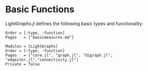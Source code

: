 # Basic Functions
*LightGraphs.jl* defines the following basic types and functionality:

```@index
Order = [:type, :function]
Pages   = ["basicmeasures.md"]
```

```@autodocs
Modules = [LightGraphs]
Order = [:type, :function]
Pages   = ["core.jl", "graph.jl", "digraph.jl", "edgeiter.jl","connectivity.jl"]
Private = false
```
